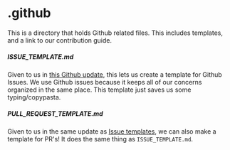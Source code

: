 # .github

This is a directory that holds Github related files. This includes templates, and a link to our contribution guide.

##### ISSUE_TEMPLATE.md

Given to us in [this Github update](https://github.com/blog/2111-issue-and-pull-request-templates), this lets us create a template for Github Issues. We use Github issues because it keeps all of our concerns organized in the same place. This template just saves us some typing/copypasta.


##### PULL_REQUEST_TEMPLATE.md

Given to us in the same update as [Issue templates](https://github.com/blog/2111-issue-and-pull-request-templates), we can also make a template for PR's! It does the same thing as `ISSUE_TEMPLATE.md`.
